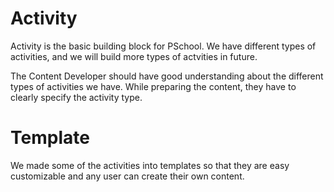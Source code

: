 # Activity

Activity is the basic building block for PSchool. We have different types of
activities, and we will build more types of actvities in future.

The Content Developer should have good understanding about the different types
of activities we have. While preparing the content, they have to clearly specify
the activity type.

# Template

We made some of the activities into templates so that they are easy customizable
and any user can create their own content.
